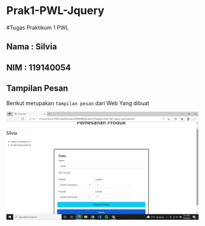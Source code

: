 # Prak1-PWL-Jquery
#Tugas Praktikum 1 PWL

## Nama : Silvia
## NIM  : 119140054

## Tampilan Pesan

Berikut merupakan `tampilan pesan` dari Web Yang dibuat

![](Tampilan_Web.png)
